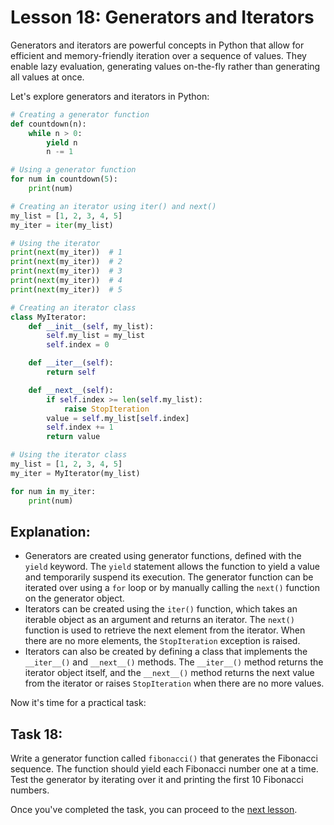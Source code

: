 # Lesson 18: Generators and Iterators

Generators and iterators are powerful concepts in Python that allow for efficient and memory-friendly iteration over a sequence of values. They enable lazy evaluation, generating values on-the-fly rather than generating all values at once.

Let's explore generators and iterators in Python:

```python
# Creating a generator function
def countdown(n):
    while n > 0:
        yield n
        n -= 1

# Using a generator function
for num in countdown(5):
    print(num)

# Creating an iterator using iter() and next()
my_list = [1, 2, 3, 4, 5]
my_iter = iter(my_list)

# Using the iterator
print(next(my_iter))  # 1
print(next(my_iter))  # 2
print(next(my_iter))  # 3
print(next(my_iter))  # 4
print(next(my_iter))  # 5

# Creating an iterator class
class MyIterator:
    def __init__(self, my_list):
        self.my_list = my_list
        self.index = 0

    def __iter__(self):
        return self

    def __next__(self):
        if self.index >= len(self.my_list):
            raise StopIteration
        value = self.my_list[self.index]
        self.index += 1
        return value

# Using the iterator class
my_list = [1, 2, 3, 4, 5]
my_iter = MyIterator(my_list)

for num in my_iter:
    print(num)
```

## Explanation:

- Generators are created using generator functions, defined with the `yield` keyword. The `yield` statement allows the function to yield a value and temporarily suspend its execution. The generator function can be iterated over using a `for` loop or by manually calling the `next()` function on the generator object.
- Iterators can be created using the `iter()` function, which takes an iterable object as an argument and returns an iterator. The `next()` function is used to retrieve the next element from the iterator. When there are no more elements, the `StopIteration` exception is raised.
- Iterators can also be created by defining a class that implements the `__iter__()` and `__next__()` methods. The `__iter__()` method returns the iterator object itself, and the `__next__()` method returns the next value from the iterator or raises `StopIteration` when there are no more values.

Now it's time for a practical task:

## Task 18: 
Write a generator function called `fibonacci()` that generates the Fibonacci sequence. The function should yield each Fibonacci number one at a time. Test the generator by iterating over it and printing the first 10 Fibonacci numbers.

Once you've completed the task, you can proceed to the [next lesson](019.md).
